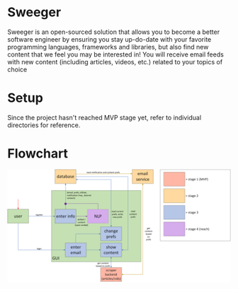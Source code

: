 # Sweeger

Sweeger is an open-sourced solution that allows you to become a better software engineer by ensuring you stay up-do-date with your favorite programming languages, frameworks and libraries, but also find new content that we feel you may be interested in! You will receive email feeds with new content (including articles, videos, etc.) related to your topics of choice

# Setup

Since the project hasn't reached MVP stage yet, refer to individual directories for reference.

# Flowchart

![flowchart](https://github.com/AnshG714/sweeger/blob/master/rsc/flowchart.png?raw=true)
